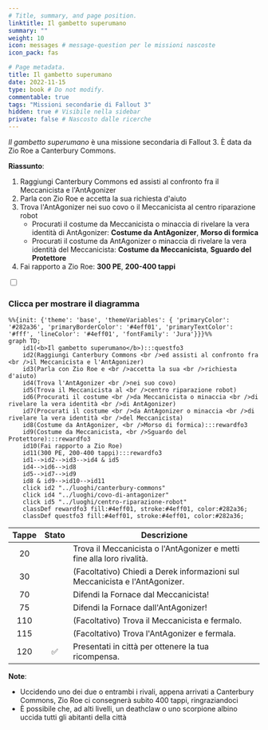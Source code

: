 ```yaml
---
# Title, summary, and page position.
linktitle: Il gambetto superumano
summary: ""
weight: 10
icon: messages # message-question per le missioni nascoste
icon_pack: fas

# Page metadata.
title: Il gambetto superumano
date: 2022-11-15
type: book # Do not modify.
commentable: true
tags: "Missioni secondarie di Fallout 3"
hidden: true # Visibile nella sidebar
private: false # Nascosto dalle ricerche
---
```


<div class="fo3">

*Il gambetto superumano* è una missione secondaria di Fallout 3. È data da Zio Roe a Canterbury Commons.

**Riassunto**:
1. Raggiungi Canterbury Commons ed assisti al confronto fra il Meccanicista e l'AntAgonizer
2. Parla con Zio Roe e accetta la sua richiesta d'aiuto
3. Trova l'AntAgonizer nei suo covo o il Meccanicista al centro riparazione robot
   - Procurati il costume da Meccanicista o minaccia di rivelare la vera identità di AntAgonizer: **Costume da AntAgonizer**, **Morso di formica** 
   - Procurati il costume da AntAgonizer o minaccia di rivelare la vera identità del Meccanicista: **Costume da Meccanicista**, **Sguardo del Protettore**
4. Fai rapporto a Zio Roe: **300 PE**, **200-400 tappi**


<section class="chart-collapse">
<input type="checkbox" name="collapse2" id="handle2">
<h3 class="handle">
<label for="handle2">Clicca per mostrare il diagramma</label>
</h3>
<div class="content">

```mermaid
%%{init: {'theme': 'base', 'themeVariables': { 'primaryColor': '#282a36', 'primaryBorderColor': '#4eff01', 'primaryTextColor': '#fff', 'lineColor': '#4eff01', 'fontFamily': 'Jura'}}}%%
graph TD;
    id1(<b>Il gambetto superumano</b>):::questfo3
    id2(Raggiungi Canterbury Commons <br />ed assisti al confronto fra <br />il Meccanicista e l'AntAgonizer)
    id3(Parla con Zio Roe e <br />accetta la sua <br />richiesta d'aiuto)
    id4(Trova l'AntAgonizer <br />nei suo covo)
    id5(Trova il Meccanicista al <br />centro riparazione robot)
    id6(Procurati il costume <br />da Meccanicista o minaccia <br />di rivelare la vera identità <br />di AntAgonizer)
    id7(Procurati il costume <br />da AntAgonizer o minaccia <br />di rivelare la vera identità <br />del Meccanicista) 
    id8(Costume da AntAgonizer, <br />Morso di formica):::rewardfo3
    id9(Costume da Meccanicista, <br />Sguardo del Protettore):::rewardfo3
    id10(Fai rapporto a Zio Roe)
    id11(300 PE, 200-400 tappi):::rewardfo3
    id1-->id2-->id3-->id4 & id5
    id4-->id6-->id8
    id5-->id7-->id9
    id8 & id9-->id10-->id11
    click id2 "../luoghi/canterbury-commons"
    click id4 "../luoghi/covo-di-antagonizer"
    click id5 "../luoghi/centro-riparazione-robot"
    classDef rewardfo3 fill:#4eff01, stroke:#4eff01, color:#282a36;
    classDef questfo3 fill:#4eff01, stroke:#4eff01, color:#282a36;
```

</div>
</section>

| Tappe |       Stato        | Descrizione                                                                 |
| :---: | :----------------: | --------------------------------------------------------------------------- |
|  20   |                    | Trova il Meccanicista o l'AntAgonizer e metti fine alla loro rivalità.      |
|  30   |                    | (Facoltativo) Chiedi a Derek informazioni sul Meccanicista e l'AntAgonizer. |
|  70   |                    | Difendi la Fornace dal Meccanicista!                                        |
|  75   |                    | Difendi la Fornace dall'AntAgonizer!                                        |
|  110  |                    | (Facoltativo) Trova il Meccanicista e fermalo.                              |
|  115  |                    | (Facoltativo) Trova l'AntAgonizer e fermala.                                |
|  120  | :white_check_mark: | Presentati in città per ottenere la tua ricompensa.                         |

**Note**:
- Uccidendo uno dei due o entrambi i rivali, appena arrivati a Canterbury Commons, Zio Roe ci consegnerà subito 400 tappi, ringraziandoci
- È possibile che, ad alti livelli, un deathclaw o uno scorpione albino uccida tutti gli abitanti della città


</div>